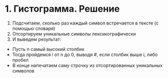 # 1. Гистограмма. Решение
1. Подсчитаем, сколько раз каждый символ встречается в тексте (с помощью словаря)
2. Отсортируем уникальные символы лексикографически
3. И выведем результат:
 - Пусть n самый высокий столбик
 - Тогда пройдемся i от n до 0, выводя #, если столбик выше i, либо пробел
 - В конце напечатаем саму строчку из отсортированных уникальных символов

